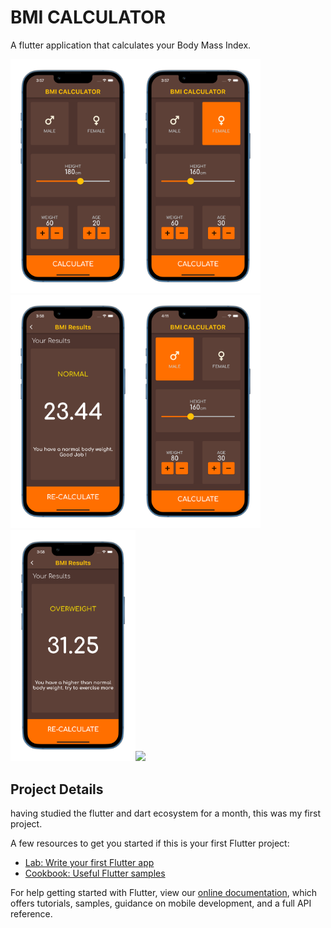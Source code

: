 # BMI CALCULATOR

A flutter application that calculates your Body Mass Index.

<img src="images/screen0.png" width="200"><img src="images/screen1.png" width="200"><img src="images/screen2.png" width="200"><img src="images/screen3.png" width="200"><img src="images/screen4.png" width="200"><img src="images/screen5.png" width="200">

## Project Details
having studied the flutter and dart ecosystem for a month, this was my first project.

A few resources to get you started if this is your first Flutter project:

- [Lab: Write your first Flutter app](https://flutter.dev/docs/get-started/codelab)
- [Cookbook: Useful Flutter samples](https://flutter.dev/docs/cookbook)

For help getting started with Flutter, view our
[online documentation](https://flutter.dev/docs), which offers tutorials,
samples, guidance on mobile development, and a full API reference.
